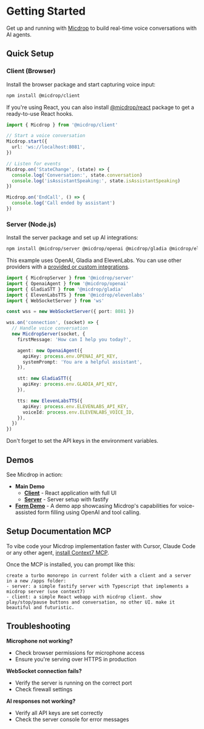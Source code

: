 # Getting Started

Get up and running with [Micdrop](/) to build real-time voice conversations with AI agents.

## Quick Setup

### Client (Browser)

Install the browser package and start capturing voice input:

```bash
npm install @micdrop/client
```

If you're using React, you can also install [@micdrop/react](./client/react-hooks) package to get a ready-to-use React hooks.

```typescript
import { Micdrop } from '@micdrop/client'

// Start a voice conversation
Micdrop.start({
  url: 'ws://localhost:8081',
})

// Listen for events
Micdrop.on('StateChange', (state) => {
  console.log('Conversation:', state.conversation)
  console.log('isAssistantSpeaking:', state.isAssistantSpeaking)
})

Micdrop.on('EndCall', () => {
  console.log('Call ended by assistant')
})
```

### Server (Node.js)

Install the server package and set up AI integrations:

```bash
npm install @micdrop/server @micdrop/openai @micdrop/gladia @micdrop/elevenlabs
```

This example uses OpenAI, Gladia and ElevenLabs. You can use other providers with a [provided or custom integrations](../ai-integration).

```typescript
import { MicdropServer } from '@micdrop/server'
import { OpenaiAgent } from '@micdrop/openai'
import { GladiaSTT } from '@micdrop/gladia'
import { ElevenLabsTTS } from '@micdrop/elevenlabs'
import { WebSocketServer } from 'ws'

const wss = new WebSocketServer({ port: 8081 })

wss.on('connection', (socket) => {
  // Handle voice conversation
  new MicdropServer(socket, {
    firstMessage: 'How can I help you today?',

    agent: new OpenaiAgent({
      apiKey: process.env.OPENAI_API_KEY,
      systemPrompt: 'You are a helpful assistant',
    }),

    stt: new GladiaSTT({
      apiKey: process.env.GLADIA_API_KEY,
    }),

    tts: new ElevenLabsTTS({
      apiKey: process.env.ELEVENLABS_API_KEY,
      voiceId: process.env.ELEVENLABS_VOICE_ID,
    }),
  })
})
```

Don't forget to set the API keys in the environment variables.

## Demos

See Micdrop in action:

- **Main Demo**
  - **[Client](https://github.com/lonestone/micdrop/tree/main/examples/demo-client)** - React application with full UI
  - **[Server](https://github.com/lonestone/micdrop/tree/main/examples/demo-server)** - Server setup with fastify
- **[Form Demo](https://github.com/lonestone/micdrop-form-demo)** - A demo app showcasing Micdrop's capabilities for voice-assisted form filling using OpenAI and tool calling.

## Setup Documentation MCP

To vibe code your Micdrop implementation faster with Cursor, Claude Code or any other agent, [install Context7 MCP](https://github.com/upstash/context7).

Once the MCP is installed, you can prompt like this:

```
create a turbo monorepo in current folder with a client and a server in a new /apps folder:
- server: a simple fastify server with Typescript that implements a micdrop server (use context7)
- client: a simple React webapp with micdrop client. show play/stop/pause buttons and conversation, no other UI. make it beautiful and futuristic.
```

## Troubleshooting

**Microphone not working?**

- Check browser permissions for microphone access
- Ensure you're serving over HTTPS in production

**WebSocket connection fails?**

- Verify the server is running on the correct port
- Check firewall settings

**AI responses not working?**

- Verify all API keys are set correctly
- Check the server console for error messages
